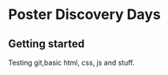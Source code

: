 Poster Discovery Days
=====================

Getting started
---------------

Testing git,basic html, css, js and stuff.
